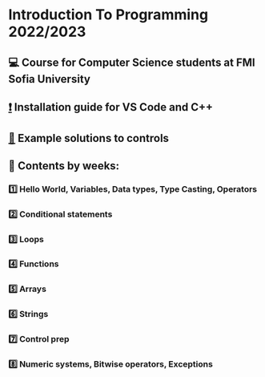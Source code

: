 # Introduction To Programming 2022/2023
## :computer: Course for Computer Science students at FMI Sofia University
## [:exclamation:](https://github.com/KrashM/Introduction_To_Programming/blob/main/Week%2001/Seminar/InstallationGuide.md) Installation guide for VS Code and C++
## [:page_facing_up:](https://github.com/KrashM/Introduction_To_Programming/tree/main/Control%20Solutions) Example solutions to controls
## :pushpin: Contents by weeks:
### [:one:](https://github.com/KrashM/Introduction_To_Programming/tree/main/Week%2001) Hello World, Variables, Data types, Type Casting, Operators
### [:two:](https://github.com/KrashM/Introduction_To_Programming/tree/main/Week%2002) Conditional statements
### [:three:](https://github.com/KrashM/Introduction_To_Programming/tree/main/Week%2003) Loops
### [:four:](https://github.com/KrashM/Introduction_To_Programming/tree/main/Week%2004) Functions
### [:five:](https://github.com/KrashM/Introduction_To_Programming/tree/main/Week%2005) Arrays
### [:six:](https://github.com/KrashM/Introduction_To_Programming/tree/main/Week%2006) Strings
### [:seven:](https://github.com/KrashM/Introduction_To_Programming/tree/main/Week%2007) Control prep
### [:eight:](https://github.com/KrashM/Introduction_To_Programming/tree/main/Week%2007) Numeric systems, Bitwise operators, Exceptions